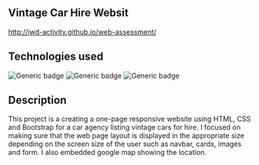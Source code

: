 ## Vintage Car Hire Websit
http://jwd-activity.github.io/web-assessment/

## Technologies used
![Generic badge](https://img.shields.io/badge/HTML-blue.svg)
![Generic badge](https://img.shields.io/badge/CSS-brightgreen.svg) 
![Generic badge](https://img.shields.io/badge/Bootstrap-blueviolet.svg)

## Description
This project is a creating a one-page responsive website using HTML, CSS and Bootstrap for a car agency listing vintage cars for hire. I focused on making sure that the web page layout is displayed in the appropriate size depending on the screen size of the user such as navbar, cards, images and form. I also embedded google map showing the location.
